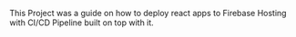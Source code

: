 This Project was a guide on how to deploy react apps to Firebase Hosting with CI/CD Pipeline built on top with it.